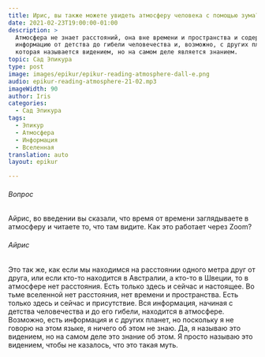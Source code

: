 ```yaml
---
title: Ирис, вы также можете увидеть атмосферу человека с помощью зума?
date: 2021-02-23T19:00:00-01:00
description: >
  Атмосфера не знает расстояний, она вне времени и пространства и содержит
  информацию от детства до гибели человечества и, возможно, с других планет,
  которая называется видением, но на самом деле является знанием.
topic: Сад Эпикура
type: post
image: images/epikur/epikur-reading-atmosphere-dall-e.png
audio: epikur-reading-atmosphere-21-02.mp3
imageWidth: 90
author: Iris
categories:
  - Сад Эпикура
tags:
  - Эпикур
  - Атмосфера
  - Информация
  - Вселенная
translation: auto
layout: epikur

---
```


###### Вопрос
Айрис, во введении вы сказали, что время от времени заглядываете в атмосферу и читаете то, что там видите. Как это работает через Zoom?

###### Айрис
Это так же, как если мы находимся на расстоянии одного метра друг от друга, или если кто-то находится в Австралии, а кто-то в Швеции, то в атмосфере нет расстояния. Есть только здесь и сейчас и настоящее. Во тьме вселенной нет расстояния, нет времени и пространства. Есть только здесь и сейчас и присутствие. Вся информация, начиная с детства человечества и до его гибели, находится в атмосфере. Возможно, есть информация и с других планет, но поскольку я не говорю на этом языке, я ничего об этом не знаю. Да, я называю это видением, но на самом деле это знание об этом. Я просто называю это видением, чтобы не казалось, что это такая муть.
